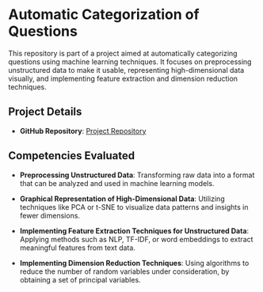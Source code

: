 # Automatic Categorization of Questions

This repository is part of a project aimed at automatically categorizing questions using machine learning techniques. It focuses on preprocessing unstructured data to make it usable, representing high-dimensional data visually, and implementing feature extraction and dimension reduction techniques.

## Project Details
- **GitHub Repository**: [Project Repository](https://github.com/sdmwd/IML-Open-Classrooms/tree/main/P5%20-%20Cat%C3%A9gorisez%20automatiquement%20des%20questions)

## Competencies Evaluated

- **Preprocessing Unstructured Data**: Transforming raw data into a format that can be analyzed and used in machine learning models.

- **Graphical Representation of High-Dimensional Data**: Utilizing techniques like PCA or t-SNE to visualize data patterns and insights in fewer dimensions.

- **Implementing Feature Extraction Techniques for Unstructured Data**: Applying methods such as NLP, TF-IDF, or word embeddings to extract meaningful features from text data.

- **Implementing Dimension Reduction Techniques**: Using algorithms to reduce the number of random variables under consideration, by obtaining a set of principal variables.
